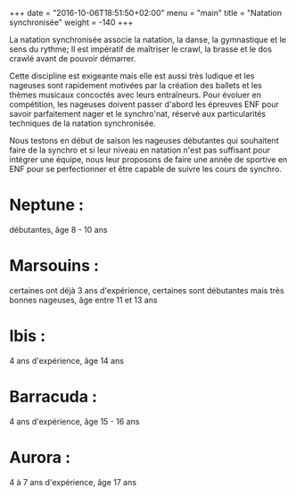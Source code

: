 +++
date = "2016-10-06T18:51:50+02:00"
menu = "main"
title = "Natation synchronisée"
weight = -140
+++

La natation synchronisée associe la natation, la danse, la gymnastique et le
sens du rythme;
Il est impératif de maîtriser le crawl, la brasse et le dos crawlé avant de
pouvoir démarrer.

Cette discipline est exigeante mais elle est aussi très ludique et les nageuses
sont rapidement motivées par la création des ballets et les thèmes musicaux
concoctés avec leurs entraîneurs.
Pour évoluer en compétition, les nageuses doivent passer d'abord les épreuves
ENF pour savoir parfaitement nager et le synchro'nat, réservé aux particularités
techniques de la natation synchronisée.

Nous testons en début de saison les nageuses débutantes qui souhaitent faire de
la synchro et si leur niveau en natation n'est pas suffisant pour intégrer une
équipe, nous leur proposons de faire une année de sportive en ENF pour se
perfectionner et être capable de suivre les cours de synchro.

# Neptune :

débutantes, âge 8 - 10 ans

# Marsouins :

certaines ont déjà 3 ans d'expérience, certaines sont débutantes mais très
bonnes nageuses, âge entre 11 et 13 ans

# Ibis :

4 ans d'expérience, âge 14 ans

# Barracuda :

4 ans d'expérience, âge 15 - 16 ans

# Aurora :
4 à 7 ans d'expérience, âge 17 ans

